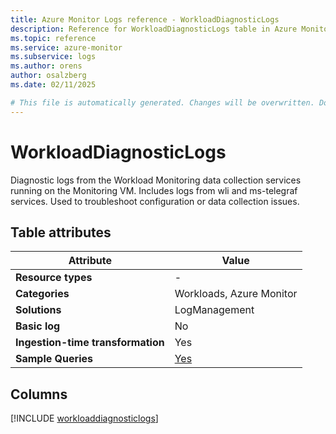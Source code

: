 ```yaml
---
title: Azure Monitor Logs reference - WorkloadDiagnosticLogs
description: Reference for WorkloadDiagnosticLogs table in Azure Monitor Logs.
ms.topic: reference
ms.service: azure-monitor
ms.subservice: logs
ms.author: orens
author: osalzberg
ms.date: 02/11/2025

# This file is automatically generated. Changes will be overwritten. Do not change this file directly.
---
```


# WorkloadDiagnosticLogs

Diagnostic logs from the Workload Monitoring data collection services running on the Monitoring VM. Includes logs from wli and ms-telegraf services. Used to troubleshoot configuration or data collection issues.


## Table attributes

|Attribute|Value|
|---|---|
|**Resource types**|-|
|**Categories**|Workloads, Azure Monitor|
|**Solutions**| LogManagement|
|**Basic log**|No|
|**Ingestion-time transformation**|Yes|
|**Sample Queries**|[Yes](/azure/azure-monitor/reference/queries/workloaddiagnosticlogs)|



## Columns
  
[!INCLUDE [workloaddiagnosticlogs](~/reusable-content/ce-skilling/azure/includes/azure-monitor/reference/tables/workloaddiagnosticlogs-include.md)]
